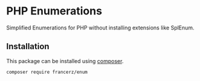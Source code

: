 PHP Enumerations
=======================================
Simplified Enumerations for PHP without installing extensions like SplEnum.

Installation
---------------------------------------

This package can be installed using [composer](https://getcomposer.org).

```sh
composer require francerz/enum
```
